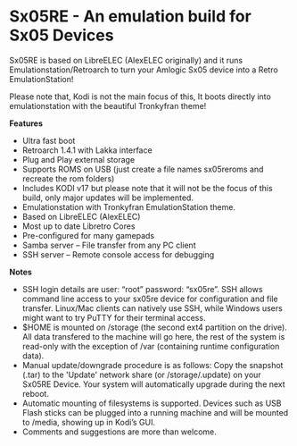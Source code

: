 # Sx05RE - An emulation build for Sx05 Devices

Sx05RE is based on LibreELEC (AlexELEC originally) and it runs Emulationstation/Retroarch to turn your Amlogic Sx05 device into a Retro EmulationStation! 

Please note that, Kodi is not the main focus of this, It boots directly into emulationstation with the beautiful Tronkyfran theme! 

**Features**

* Ultra fast boot
* Retroarch 1.4.1 with Lakka interface
* Plug and Play external storage
* Supports ROMS on USB (just create a file names sx05reroms and recreate the rom folders)
* Includes KODI v17 but please note that it will not be the focus of this build, only major updates will be implemented.
* Emulationstation with Tronkyfran EmulationStation theme.
* Based on LibreELEC (AlexELEC)
* Most up to date Libretro Cores
* Pre-configured for many gamepads
* Samba server – File transfer from any PC client
* SSH server – Remote console access for debugging


**Notes**

* SSH login details are user: “root” password: “sx05re”.
  SSH allows command line access to your sx05re device for configuration
  and file transfer. Linux/Mac clients can natively use SSH, while Windows
  users might want to try PuTTY for their terminal access.
* $HOME is mounted on /storage (the second ext4 partition on the drive). 
  All data transfered to the machine will go here, the rest of the system is
  read-only with the exception of /var (containing runtime configuration data).
* Manual update/downgrade procedure is as follows:
  Copy the snapshot (.tar) to the 'Update' network share (or /storage/.update) on
  your Sx05RE Device. Your system will automatically upgrade during the 
  next reboot.
* Automatic mounting of filesystems is supported. Devices such as USB Flash 
  sticks can be plugged into a running machine and will be mounted to /media,
  showing up in Kodi’s GUI.
* Comments and suggestions are more than welcome.


